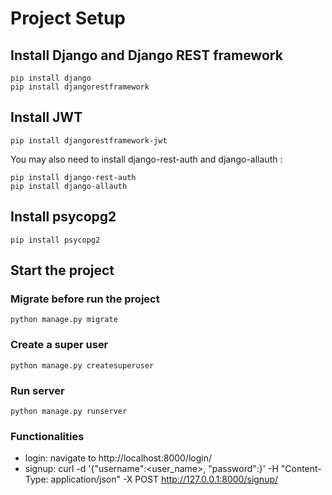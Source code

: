 # Project Setup

## Install Django and Django REST framework
```
pip install django
pip install djangorestframework
```

## Install JWT
```
pip install djangorestframework-jwt
```
You may also need to install django-rest-auth and django-allauth :
```
pip install django-rest-auth 
pip install django-allauth
```

## Install psycopg2
```
pip install psycopg2
```

## Start the project
### Migrate before run the project
```
python manage.py migrate
```
### Create a super user
```
python manage.py createsuperuser
```
### Run server
```
python manage.py runserver
```
### Functionalities

- login: navigate to http://localhost:8000/login/
- signup: curl -d '{"username":<user_name>, "password":<password>}' -H "Content-Type: application/json" -X POST http://127.0.0.1:8000/signup/
